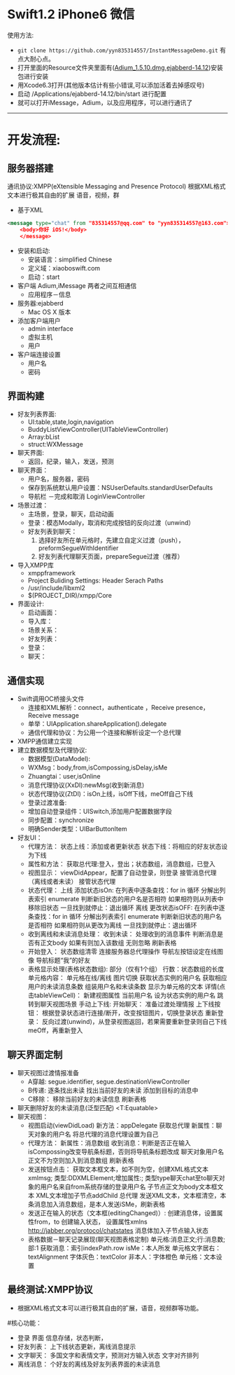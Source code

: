 # Swift1.2 iPhone6 微信

使用方法:
* `git clone https://github.com/yyn835314557/InstantMessageDemo.git` 有点大耐心点。
* 打开里面的Resource文件夹里面有([Adium_1.5.10.dmg](Resource/),[ejabberd-14.12](Resource/))安装包进行安装
* 用Xcode6.3打开(其他版本估计有些小错误,可以添加活着去掉感叹号)
* 启动 /Applications/ejabberd-14.12/bin/start 进行配置
* 就可以打开iMessage，Adium，以及应用程序，可以进行通讯了
			
***
# 开发流程:
## 服务器搭建
通讯协议:XMPP(eXtensible Messaging and Presence Protocol)
根据XML格式文本进行极其自由的扩展 语音，视频，群
* 基于XML
```xml
<message type="chat" from "835314557@qq.com" to "yyn835314557@163.com">
	<body>你好 iOS!</body>
	</message>
```
* 安装和启动:
	* 安装语言：simplified Chinese
	* 定义域：xiaoboswift.com
	* 启动：start
* 客户端 Adium,iMessage 两者之间互相通信
	* 应用程序－信息
* 服务器:ejabberd
	* Mac OS X 版本
* 添加客户端用户
	* admin interface
	* 虚拟主机
	* 用户
* 客户端连接设置
	* 用户名
	* 密码

## 界面构建
* 好友列表界面:
	* UI:table,state,login,navigation
	* BuddyListViewController(UITableViewController)
	* Array:bList
	* struct:WXMessage
* 聊天界面: 
	* 返回，纪录，输入，发送，预测
* 聊天界面：
	* 用户名，服务器，密码 
	* 保存到系统默认用户设置：NSUserDefaults.standardUserDefaults
	* 导航栏 －完成和取消 LoginViewController
* 场景过渡： 
	* 主场景，登录，聊天，启动动画
	* 登录：模态Modally，取消和完成按钮的反向过渡（unwind）
	* 好友列表到聊天：
		1. 选择好友所在单元格时，先建立自定义过渡（push），preformSegueWithIdentifier
		2. 好友列表代理聊天页面，prepareSegue过渡（推荐）
* 导入XMPP库
	* xmppframework 
	* Project Buliding Settings: Header Serach Paths
	* /usr/include/libxml2
	* $(PROJECT_DIR)/xmpp/Core
* 界面设计:
	* 启动画面：
	* 导入库：
	* 场景关系：
	* 好友列表：
	* 登录：
	* 聊天：

## 通信实现 
* Swift调用OC桥接头文件
	* 连接和XML解析：connect，authenticate ，Receive presence，Receive message
	* 单举：UIApplication.shareApplication().delegate
	* 通信代理和协议：为公用一个连接和解析设定一个总代理
* XMPP通信建立实现
* 建立数据模型及代理协议:
	* 数据模型(DataModel):	
	* WXMsg：body,from,isCompossing,isDelay,isMe
	* Zhuangtai：user,isOnline
	* 消息代理协议(XxDl):newMsg(收到新消息)
	* 状态代理协议(ZtDl)：isOn上线，isOff下线，meOff自己下线
	* 登录过渡准备:
	* 增加自动登录组件：UISwitch,添加用户配置数据字段
	* 同步配置：synchronize
	* 明确Sender类型：UIBarButtonItem
* 好友UI：
	* 代理方法：
			状态上线：添加或者更新状态
			状态下线：将相应的好友状态设为下线
	* 属性和方法：
			获取总代理:登入，登出；状态数组，消息数组，已登入
	* 视图显示：
			viewDidAppear，配置了自动登录，则登录
			接管消息代理（离线或者未读） 接管状态代理
	* 状态代理：
			上线 添加状态isOn:
				在列表中逐条查找：for in 循环
				分解出列表索引 enumerate
				判断新旧状态的用户名是否相符
				如果相符则从列表中移除旧状态
				一旦找到就停止：退出循环
			离线 更改状态isOFF:
				在列表中逐条查找：for in 循环
				分解出列表索引 enumerate
				判断新旧状态的用户名是否相符
				如果相符则从更改为离线
				一旦找到就停止：退出循环
	* 收到离线和未读消息处理：
			收到未读：
					处理收到的消息事件
					判断消息是否有正文body
					如果有则加入该数组
					无则忽略
					刷新表格
	* 开始登入：
			状态数组清零
			连接服务器总代理操作
			导航左按钮设定在线图像
			导航标题“我”的好友
	* 表格显示处理(表格状态数组):
		部分（仅有1个组）
		行数：状态数组的长度
		单元格内容：
			单元格在线/离线 图片切换 
			获取状态实例的用户名
			获取相应用户的未读消息条数
			组装用户名和未读条数
			显示为单元格的文本
		详情(点击tableViewCell)：
			新建视图属性
			当前用户名
			设为状态实例的用户名
			跳转到聊天视图场景
		手动上下线:
			开始聊天：
				准备过渡处理情报
			上下线按钮：
				根据登录状态进行连接/断开，改变按钮图片，切换登录状态
			重新登录：
				反向过渡(unwind)，从登录视图返回，若果需要重新登录则自己下线meOff，再重新登入


## 聊天界面定制
*  聊天视图过渡情报准备
	* A穿越: segue.identifier, segue.destinationViewController
	* B传递:
			逐条找出未读
			找出当前好友的未读
			添加到目标的消息中
	* C移除：
			移除当前好友的未读信息
			刷新表格
* 聊天删除好友的未读消息(泛型匹配) <T:Equatable>
* 聊天视图：
	* 视图启动(viewDidLoad)
			新方法：appDelegate 获取总代理
			新属性：聊天对象的用户名
			将总代理的消息代理设置为自己
	* 代理方法：
			新属性：消息数组
			收到消息：判断是否正在输入isCompossing改变导航条标题，否则将导航条标题改成 聊天对象用户名
			正文不为空则加入到消息数组 刷新表格
	* 发送按钮点击：
			获取文本框文本，如不则为空，创建XML格式文本xmlmsg; 类型:DDXMLElement;增加属性:;
			类型type聊天chat至to聊天对象的用户名来自from系统存储的登录用户名
			子节点正文为body文本框文本
			XML文本增加子节点addChild
			总代理 发送XML文本，文本框清空，本条消息加入消息数组，是本人发送iSMe，刷新表格
	* 发送正在输入的状态（文本框(editingChanged)）:
			创建消息体，设置属性from，to 创建输入状态，
			设置属性xmlns http://jabber.org/protocol/chatstates
			消息体加入子节点输入状态
	* 表格数据－聊天记录展现(聊天视图表格定制)
			单元格:消息正文;行:消息数;部:1
			获取消息：索引indexPath.row
			isMe：本人所发
			单元格文字居右：textAlignment
			字体灰色：textColor
			非本人：字体橙色
			单元格：文本设置

## 最终测试:XMPP协议
* 根据XML格式文本可以进行极其自由的扩展，语音，视频群等功能。

#核心功能：
* 登录
	界面 信息存储，状态判断，
* 好友列表： 
	上下线状态更新，离线消息提示
* 文字聊天：
	多国文字和表情文字，预测对方输入状态 文字对齐排列
* 离线消息：
	个好友的离线及好友列表界面的未读消息

